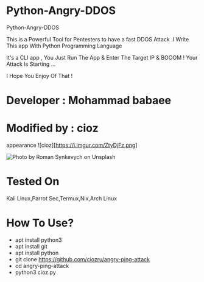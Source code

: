 # Python-Angry-DDOS

Python-Angry-DDOS

This is a Powerful Tool for Pentesters to have a fast DDOS Attack .I Write This app With Python Programming Language

It's a CLI app , You Just Run The App & Enter The Target IP & BOOOM ! Your Attack Is Starting ...

I Hope You Enjoy Of That !

# Developer : Mohammad babaee
# Modified by : cioz
appearance
![cioz][https://i.imgur.com/ZtyDjFz.png]

![Photo by Roman Synkevych on Unsplash](./assets/image_unsplash.jpg "GitHub")

# Tested On
Kali Linux,Parrot Sec,Termux,Nix,Arch Linux

# How To Use? 
- apt install python3
- apt install git
- apt install python 
- git clone https://github.com/ciozru/angry-ping-attack
- cd angry-ping-attack
- python3 cioz.py

